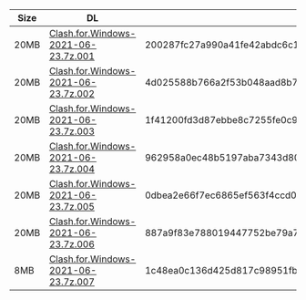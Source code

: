 |    Size   |     DL  | sha512sum |
|  ---  |  ---  |  ---  |
| 20MB | [Clash.for.Windows-2021-06-23.7z.001](https://cdn.jsdelivr.net/gh/appleians/cfw_intel@main/Clash.for.Windows-2021-06-23.7z.001) | 200287fc27a990a41fe42abdc6c1ce2697169d127eca01c6cc09050c341cccd922d9f17b1f1f2f6a3c8f34538ccdcc7167f78dcdd10afce76cbf740f9e64cb05 |
| 20MB | [Clash.for.Windows-2021-06-23.7z.002](https://cdn.jsdelivr.net/gh/appleians/cfw_intel@main/Clash.for.Windows-2021-06-23.7z.002) | 4d025588b766a2f53b048aad8b753a67e43e4d16382f85829a68340ea23dc2038b8c36a2490e5625bb81260a288ad6d05314179086eeaf47b5dde3801a79ceca |
| 20MB | [Clash.for.Windows-2021-06-23.7z.003](https://cdn.jsdelivr.net/gh/appleians/cfw_intel@main/Clash.for.Windows-2021-06-23.7z.003) | 1f41200fd3d87ebbe8c7255fe0c973e7a75c1905cfe3d1317eb50812ca758894da120cbefc41c27a6fdf2fb1a7eb9b3e2295de55c76833c2d188754060ea587f |
| 20MB | [Clash.for.Windows-2021-06-23.7z.004](https://cdn.jsdelivr.net/gh/appleians/cfw_intel@main/Clash.for.Windows-2021-06-23.7z.004) | 962958a0ec48b5197aba7343d80ce44c6fe6bf390883882ab40004b581d5849ee119e81855c1e0492150131f0ae6cd3c02116dee83c861981763105c2c5e1c3f |
| 20MB | [Clash.for.Windows-2021-06-23.7z.005](https://cdn.jsdelivr.net/gh/appleians/cfw_intel@main/Clash.for.Windows-2021-06-23.7z.005) | 0dbea2e66f7ec6865ef563f4ccd0791849fab2081d16eb1024b0bf2b85c51f1cb798e8c9eded25fae73d76e4f905f0cf5062a2b90b874d690941b00e2b3478ca |
| 20MB | [Clash.for.Windows-2021-06-23.7z.006](https://cdn.jsdelivr.net/gh/appleians/cfw_intel@main/Clash.for.Windows-2021-06-23.7z.006) | 887a9f83e788019447752be79a7b5a0c4468ce37e478a3c053609a647698947c9c55a6e801d4529cf7a79a523df8bbb1d7f47bf5408d6d820e525a58045dd2f9 |
| 8MB | [Clash.for.Windows-2021-06-23.7z.007](https://cdn.jsdelivr.net/gh/appleians/cfw_intel@main/Clash.for.Windows-2021-06-23.7z.007) | 1c48ea0c136d425d817c98951fb07244a660bf9fedaac5c283e7d4f1a45b0285876c44cd050bab4f3d1c0eeacd85498e0515ea672b58c8308cc0d65e5dfc1404 |
